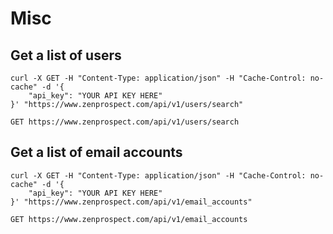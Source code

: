 # Misc

## Get a list of users

```shell
curl -X GET -H "Content-Type: application/json" -H "Cache-Control: no-cache" -d '{
    "api_key": "YOUR API KEY HERE"
}' "https://www.zenprospect.com/api/v1/users/search"
```

`GET https://www.zenprospect.com/api/v1/users/search`



## Get a list of email accounts

```shell
curl -X GET -H "Content-Type: application/json" -H "Cache-Control: no-cache" -d '{
    "api_key": "YOUR API KEY HERE"
}' "https://www.zenprospect.com/api/v1/email_accounts"
```

`GET https://www.zenprospect.com/api/v1/email_accounts`

